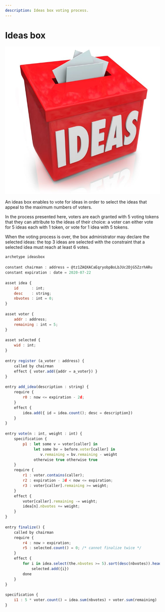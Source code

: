 ```yaml
---
description: Ideas box voting process.
---
```


# Ideas box

![](../../.gitbook/assets/19421048_s.jpg)  

An ideas box enables to vote for ideas in order to select the ideas that appeal to the maximum numbers of voters.

In the process presented here, voters are each granted with 5 voting tokens that they can attribute to the ideas of their choice: a voter can either vote for 5 ideas each with 1 token, or vote for 1 idea with 5 tokens. 

When the voting process is over, the box administrator may declare the selected ideas: the top 3 ideas are selected with the constraint that a selected idea must reach at least 6 votes.

```javascript
archetype ideasbox

constant chairman : address = @tz1ZAQXACaEqryobpBoLbJUc2DjG5ZzrhARu
constant expiration : date = 2020-07-22

asset idea {
    id      : int;
    desc    : string;
    nbvotes : int = 0;
}

asset voter {
    addr : address;
    remaining : int = 5;
}

asset selected {
    wid : int;
}

entry register (a_voter : address) {
    called by chairman
    effect { voter.add({addr = a_voter}) }
}

entry add_idea(description : string) {
    require {
        r0 : now <= expiration - 2d;
    }
    effect {
        idea.add({ id = idea.count(); desc = description})
    }
}

entry vote(n : int, weight : int) {
    specification {
        p1 : let some v = voter[caller] in
             let some bv = before.voter[caller] in
                v.remaining = bv.remaining - weight
             otherwise true otherwise true
    }
    require {
        r1 : voter.contains(caller);
        r2 : expiration - 2d < now <= expiration;
        r3 : voter[caller].remaining >= weight;
    }
    effect {
        voter[caller].remaining -= weight;
        idea[n].nbvotes += weight;
    }
}

entry finalize() {
    called by chairman
    require {
        r4 : now > expiration;
        r5 : selected.count() = 0; /* cannot finalize twice */
    }
    effect {
        for i in idea.select(the.nbvotes >= 5).sort(desc(nbvotes)).head(3) do
            selected.add({i})
        done
    }
}

specification {
    i1 : 5 * voter.count() = idea.sum(nbvotes) + voter.sum(remaining)
}


```

